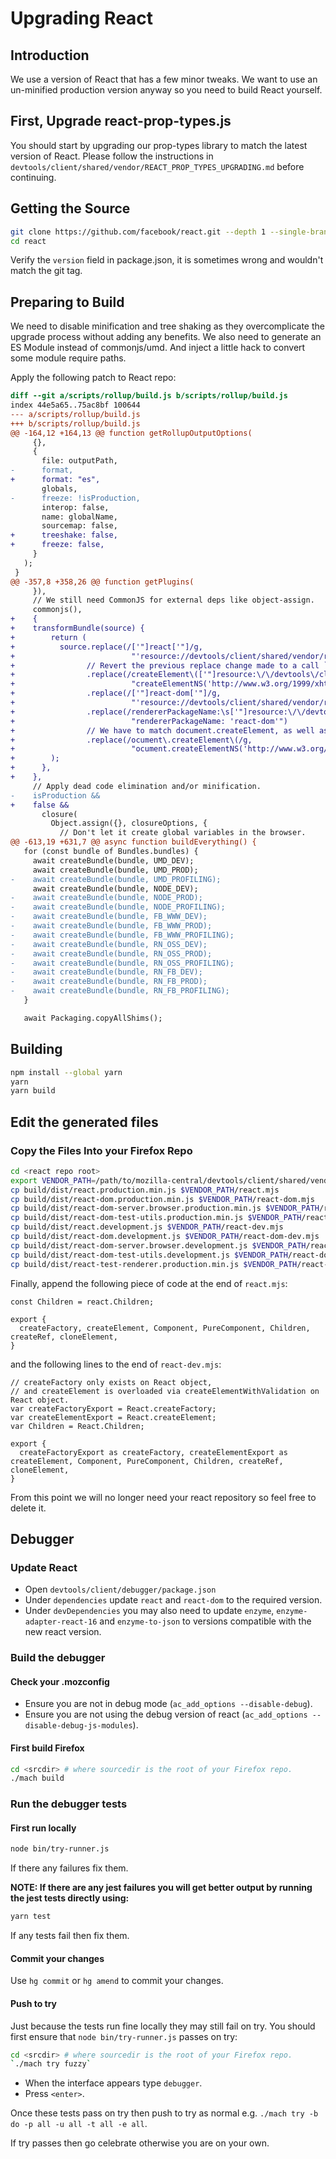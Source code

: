 [//]: # (
This Source Code Form is subject to the terms of the Mozilla Public License, v. 2.0. If a copy of the MPL was not distributed with this file, You can obtain one at http://mozilla.org/MPL/2.0/.
)

# Upgrading React

## Introduction

We use a version of React that has a few minor tweaks. We want to use an un-minified production version anyway so you need to build React yourself.

## First, Upgrade react-prop-types.js

You should start by upgrading our prop-types library to match the latest version of React. Please follow the instructions in `devtools/client/shared/vendor/REACT_PROP_TYPES_UPGRADING.md` before continuing.

## Getting the Source

```bash
git clone https://github.com/facebook/react.git --depth 1 --single-branch -b v16.8.6 # or the version you are targetting
cd react
```

Verify the `version` field in package.json, it is sometimes wrong and wouldn't match the git tag.

## Preparing to Build

We need to disable minification and tree shaking as they overcomplicate the upgrade process without adding any benefits.
We also need to generate an ES Module instead of commonjs/umd.
And inject a little hack to convert some module require paths.

Apply the following patch to React repo:
```diff
diff --git a/scripts/rollup/build.js b/scripts/rollup/build.js
index 44e5a65..75ac8bf 100644
--- a/scripts/rollup/build.js
+++ b/scripts/rollup/build.js
@@ -164,12 +164,13 @@ function getRollupOutputOptions(
     {},
     {
       file: outputPath,
-      format,
+      format: "es",
       globals,
-      freeze: !isProduction,
       interop: false,
       name: globalName,
       sourcemap: false,
+      treeshake: false,
+      freeze: false,
     }
   );
 }
@@ -357,8 +358,26 @@ function getPlugins(
     }),
     // We still need CommonJS for external deps like object-assign.
     commonjs(),
+    {
+    transformBundle(source) {
+        return (
+          source.replace(/['"]react['"]/g,
+                          "'resource://devtools/client/shared/vendor/react.mjs'")
+                // Revert the previous replace change made to a call `createElement('react')` in react-dom-dev.js
+                .replace(/createElement\(['"]resource:\/\/devtools\/client\/shared\/vendor\/react.mjs['"]\)/g,
+                          "createElementNS('http://www.w3.org/1999/xhtml', 'react')")
+                .replace(/['"]react-dom['"]/g,
+                          "'resource://devtools/client/shared/vendor/react-dom.mjs'")
+                .replace(/rendererPackageName:\s['"]resource:\/\/devtools\/client\/shared\/vendor\/react-dom.mjs['"]/g,
+                          "rendererPackageName: 'react-dom'")
+                // We have to match document.createElement, as well as ownerDocument.createElement:
+                .replace(/ocument\.createElement\(/g,
+                          "ocument.createElementNS('http://www.w3.org/1999/xhtml', ")
+        );
+      },
+    },
     // Apply dead code elimination and/or minification.
-    isProduction &&
+    false &&
       closure(
         Object.assign({}, closureOptions, {
           // Don't let it create global variables in the browser.
@@ -613,19 +631,7 @@ async function buildEverything() {
   for (const bundle of Bundles.bundles) {
     await createBundle(bundle, UMD_DEV);
     await createBundle(bundle, UMD_PROD);
-    await createBundle(bundle, UMD_PROFILING);
     await createBundle(bundle, NODE_DEV);
-    await createBundle(bundle, NODE_PROD);
-    await createBundle(bundle, NODE_PROFILING);
-    await createBundle(bundle, FB_WWW_DEV);
-    await createBundle(bundle, FB_WWW_PROD);
-    await createBundle(bundle, FB_WWW_PROFILING);
-    await createBundle(bundle, RN_OSS_DEV);
-    await createBundle(bundle, RN_OSS_PROD);
-    await createBundle(bundle, RN_OSS_PROFILING);
-    await createBundle(bundle, RN_FB_DEV);
-    await createBundle(bundle, RN_FB_PROD);
-    await createBundle(bundle, RN_FB_PROFILING);
   }

   await Packaging.copyAllShims();
``` 

## Building

```bash
npm install --global yarn
yarn
yarn build
```

## Edit the generated files

### Copy the Files Into your Firefox Repo

```bash
cd <react repo root>
export VENDOR_PATH=/path/to/mozilla-central/devtools/client/shared/vendor
cp build/dist/react.production.min.js $VENDOR_PATH/react.mjs
cp build/dist/react-dom.production.min.js $VENDOR_PATH/react-dom.mjs
cp build/dist/react-dom-server.browser.production.min.js $VENDOR_PATH/react-dom-server.mjs
cp build/dist/react-dom-test-utils.production.min.js $VENDOR_PATH/react-dom-test-utils.mjs
cp build/dist/react.development.js $VENDOR_PATH/react-dev.mjs
cp build/dist/react-dom.development.js $VENDOR_PATH/react-dom-dev.mjs
cp build/dist/react-dom-server.browser.development.js $VENDOR_PATH/react-dom-server-dev.mjs
cp build/dist/react-dom-test-utils.development.js $VENDOR_PATH/react-dom-test-utils-dev.mjs
cp build/dist/react-test-renderer.production.min.js $VENDOR_PATH/react-test-renderer.mjs
```

Finally, append the following piece of code at the end of `react.mjs`:
```
const Children = react.Children;

export {
  createFactory, createElement, Component, PureComponent, Children, createRef, cloneElement,
}
```
and the following lines to the end of `react-dev.mjs`:
```
// createFactory only exists on React object,
// and createElement is overloaded via createElementWithValidation on React object.
var createFactoryExport = React.createFactory;
var createElementExport = React.createElement;
var Children = React.Children;

export {
  createFactoryExport as createFactory, createElementExport as createElement, Component, PureComponent, Children, createRef, cloneElement,
}
```

From this point we will no longer need your react repository so feel free to delete it.

## Debugger

### Update React

- Open `devtools/client/debugger/package.json`
- Under `dependencies` update `react` and `react-dom` to the required version.
- Under `devDependencies` you may also need to update `enzyme`, `enzyme-adapter-react-16` and `enzyme-to-json` to versions compatible with the new react version.

### Build the debugger

#### Check your .mozconfig

- Ensure you are not in debug mode (`ac_add_options --disable-debug`).
- Ensure you are not using the debug version of react (`ac_add_options --disable-debug-js-modules`).

#### First build Firefox

```bash
cd <srcdir> # where sourcedir is the root of your Firefox repo.
./mach build
```

### Run the debugger tests

#### First run locally

```bash
node bin/try-runner.js
```

If there any failures fix them.

**NOTE: If there are any jest failures you will get better output by running the jest tests directly using:**

```bash
yarn test
```

If any tests fail then fix them.

#### Commit your changes

Use `hg commit` or `hg amend` to commit your changes.

#### Push to try

Just because the tests run fine locally they may still fail on try. You should first ensure that `node bin/try-runner.js` passes on try:

```bash
cd <srcdir> # where sourcedir is the root of your Firefox repo.
`./mach try fuzzy`
```

- When the interface appears type `debugger`.
- Press `<enter>`.

Once these tests pass on try then push to try as normal e.g. `./mach try -b do -p all -u all -t all -e all`.

If try passes then go celebrate otherwise you are on your own.
